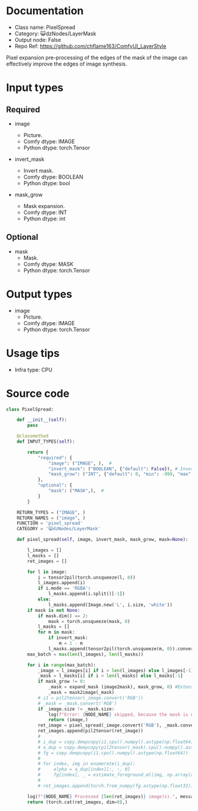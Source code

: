 # Documentation
- Class name: PixelSpread
- Category: 😺dzNodes/LayerMask
- Output node: False
- Repo Ref: https://github.com/chflame163/ComfyUI_LayerStyle

Pixel expansion pre-processing of the edges of the mask of the image can effectively improve the edges of image synthesis.

# Input types

## Required

- image
    - Picture.
    - Comfy dtype: IMAGE
    - Python dtype: torch.Tensor

- invert_mask
    - Invert mask.
    - Comfy dtype: BOOLEAN
    - Python dtype: bool

- mask_grow
    - Mask expansion.
    - Comfy dtype: INT
    - Python dtype: int

## Optional

- mask
    - Mask.
    - Comfy dtype: MASK
    - Python dtype: torch.Tensor

# Output types

- image
    - Picture.
    - Comfy dtype: IMAGE
    - Python dtype: torch.Tensor

# Usage tips
- Infra type: CPU

# Source code
```python
class PixelSpread:

    def __init__(self):
        pass

    @classmethod
    def INPUT_TYPES(self):

        return {
            "required": {
                "image": ("IMAGE", ),  #
                "invert_mask": ("BOOLEAN", {"default": False}), # Invert mask
                "mask_grow": ("INT", {"default": 0, "min": -999, "max": 999, "step": 1}),
            },
            "optional": {
                "mask": ("MASK",),  #
            }
        }

    RETURN_TYPES = ("IMAGE", )
    RETURN_NAMES = ("image", )
    FUNCTION = 'pixel_spread'
    CATEGORY = '😺dzNodes/LayerMask'

    def pixel_spread(self, image, invert_mask, mask_grow, mask=None):

        l_images = []
        l_masks = []
        ret_images = []

        for l in image:
            i = tensor2pil(torch.unsqueeze(l, 0))
            l_images.append(i)
            if i.mode == 'RGBA':
                l_masks.append(i.split()[-1])
            else:
                l_masks.append(Image.new('L', i.size, 'white'))
        if mask is not None:
            if mask.dim() == 2:
                mask = torch.unsqueeze(mask, 0)
            l_masks = []
            for m in mask:
                if invert_mask:
                    m = 1 - m
                l_masks.append(tensor2pil(torch.unsqueeze(m, 0)).convert('L'))
        max_batch = max(len(l_images), len(l_masks))

        for i in range(max_batch):
            _image = l_images[i] if i < len(l_images) else l_images[-1]
            _mask = l_masks[i] if i < len(l_masks) else l_masks[-1]
            if mask_grow != 0:
                _mask = expand_mask (image2mask), mask_grow, 0) #Extension, blurry
                _mask = mask2image(_mask)
            # i1 = pil2tensor(_image.convert('RGB'))
            # _mask = _mask.convert('RGB')
            if _image.size != _mask.size:
                log(f"Error: {NODE_NAME} skipped, because the mask is not match image.", message_type='error')
                return (image,)
            ret_image = pixel_spread(_image.convert('RGB'), _mask.convert('RGB'))
            ret_images.append(pil2tensor(ret_image))
            #
            # i_dup = copy.deepcopy(i1.cpu().numpy().astype(np.float64))
            # a_dup = copy.deepcopy(pil2tensor(_mask).cpu().numpy().astype(np.float64))
            # fg = copy.deepcopy(i1.cpu().numpy().astype(np.float64))
            #
            # for index, img in enumerate(i_dup):
            #     alpha = a_dup[index][:, :, 0]
            #     fg[index], _ = estimate_foreground_ml(img, np.array(alpha), return_background=True)
            #
            # ret_images.append(torch.from_numpy(fg.astype(np.float32)))

        log(f"{NODE_NAME} Processed {len(ret_images)} image(s).", message_type='finish')
        return (torch.cat(ret_images, dim=0),)
```